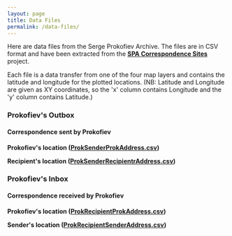 ```yaml
---
layout: page
title: Data Files
permalink: /data-files/
---
```


Here are data files from the Serge Prokofiev Archive.
The files are in CSV format and have been extracted from the __[SPA Correspondence Sites](http://arcg.is/vOTC8)__ project.

Each file is a data transfer from one of the four map layers and contains the latitude and longitude for the plotted locations. (NB: Latitude and Longitude are given as XY coordinates, so the 'x' column contains Longitude and the 'y' column contains Latitude.)

### Prokofiev's Outbox
#### Correspondence sent by Prokofiev

__Prokofiev's location ([ProkSenderProkAddress.csv](../textfiles/csv/ProkSenderProkAddress.csv))__

__Recipient's location ([ProkSenderRecipientrAddress.csv](../textfiles/csv/ProkSenderRecipientrAddress.csv))__

### Prokofiev's Inbox
#### Correspondence received by Prokofiev

__Prokofiev's location ([ProkRecipientProkAddress.csv](../textfiles/csv/ProkRecipientProkAddress.csv))__

__Sender's location ([ProkRecipientSenderAddress.csv](../textfiles/csv/ProkRecipientSenderAddress.csv))__
